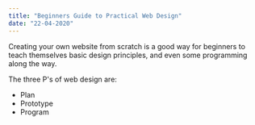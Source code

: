 ```yaml
---
title: "Beginners Guide to Practical Web Design"
date: "22-04-2020"
---
```


Creating your own website from scratch is a good way for beginners to teach themselves basic design principles, and even some programming along the way. 

The three P's of web design are:
* Plan
* Prototype
* Program

